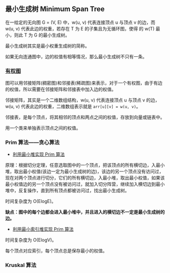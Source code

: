 ﻿## 最小生成树 Minimum Span Tree

在一给定的无向图 G = (V, E) 中，w(u, v) 代表连接顶点 u 与顶点 v 的边，而 w(u, v) 代表此边的权重，若存在 T 为 E 的子集且为无循环图，使得
的 w(T) 最小，则此 T 为 G 的最小生成树。
 
最小生成树其实是最小权重生成树的简称。

如果无向连通图中，边的权值有相等情况，那么最小生成树不只有一条。

### [有权图](https://github.com/steveLauwh/Data-Structures-And-Algorithms/tree/master/Graph/Minimum%20Span%20Tree/Weighted%20Graph)

图可以用邻接矩阵(稠密图)和邻接表(稀疏图)来表示，对于一个有权图，由于有边的权值，所以需要在邻接矩阵和邻接表中加入边的权值。

邻接矩阵，其实是一个二维数组结构，w(u, v) 代表连接顶点 u 与顶点 v 的边，w(u, v) 代表此边的权重，二维数组表示就是 `arr[u][v] = w(u, v)`。

邻接表，是每个顶点，将其相邻的顶点和两点之间的权值，存放到向量或链表中。

用一个类来单独表示顶点之间的权值。

### Prim 算法——贪心算法

* [利用最小堆实现 Prim 算法](https://github.com/steveLauwh/Data-Structures-And-Algorithms/tree/master/Graph/Minimum%20Span%20Tree/Prim/LazyPrimMST)

原理：根据切分定理，任意选取图中的一个顶点，把该顶点的所有横切边，入最小堆，取出最小权值(该边一定为最小生成树的边)，该边的另一个顶点没有访问过，现在对两个顶点进行切分，它们的所有横切边，入最小堆，取出最小权值，如果该最小权值边的另一个顶点没有被访问过，就加入切分阵营，继续加入横切边到最小堆中，反复操作，直到所有顶点都被访问过，找出最小生成树。

时间复杂度为 O(ElogE)。

**缺点：图中的每个边都会进入最小堆中，并且进入的横切边不一定是最小生成树的边。**
  
* [利用最小索引堆实现 Prim 算法](https://github.com/steveLauwh/Data-Structures-And-Algorithms/tree/master/Graph/Minimum%20Span%20Tree/Prim/PrimMST)
 
时间复杂度为 O(ElogV)。

每个顶点对应索引，每个顶点总是保存最小的权值。

### Kruskal 算法
